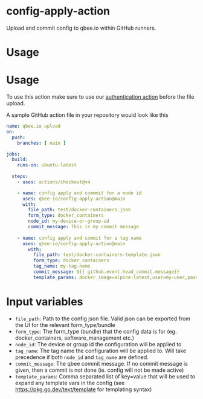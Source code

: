 # config-apply-action
Upload and commit config to qbee.io within GitHub runners.

# Usage

# Usage
To use this action make sure to use our [authentication action](https://github.com/qbee-io/authenticate-action) before the file upload.

A sample GitHub action file in your repository would look like this

```yaml
name: qbee.io upload
on:
  push:
    branches: [ main ]

jobs:
  build:
    runs-on: ubuntu-latest
  
  steps:
    - uses: actions/checkout@v4

    - name: config apply and commmit for a node id
      uses: qbee-io/config-apply-action@main
      with:
        file_path: test/docker-containers.json
        form_type: docker_containers
        node_id: my-device-or-group-id
        commit_message: This is my commit message
    
    - name: config apply and commit for a tag name
      uses: qbee-io/config-apply-action@main
        with:
          file_path: test/docker-containers-template.json
          form_type: docker_containers
          tag_name: my-tag-name
          commit_message: ${{ github.event.head_commit.message}}
          template_params: docker_image=alpine:latest,user=my-user,password=my-password
```
# Input variables
* `file_path`: Path to the config json file. Valid json can be exported from the UI for the relevant form_type/bundle
* `form_type`: The form_type (bundle) that the config data is for (eg. docker_containers, software_management etc.)
* `node_id`: The device or group id the configuration will be applied to
* `tag_name`: The tag name the configuration will be applied to. Will take precedence if both `node_id` and `tag_name` are defined.
* `commit_message`: The qbee commit message. If no commit message is given, then a commit is not done (ie. config will not be made active)
* `template_params`: Comma separated list of key=value that will be used to expand any template vars in the config (see https://pkg.go.dev/text/template for templating syntax)